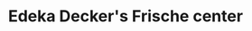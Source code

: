 ---
title: "Edeka Decker's Frische center"
url: /oberkirch/edeka-deckers-frische-center/
shop: Supermarkt
---